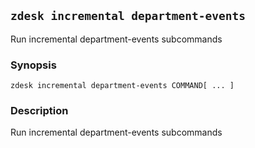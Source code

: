 ## `zdesk incremental department-events`

Run incremental department-events subcommands

### Synopsis

    zdesk incremental department-events COMMAND[ ... ]

### Description

Run incremental department-events subcommands

